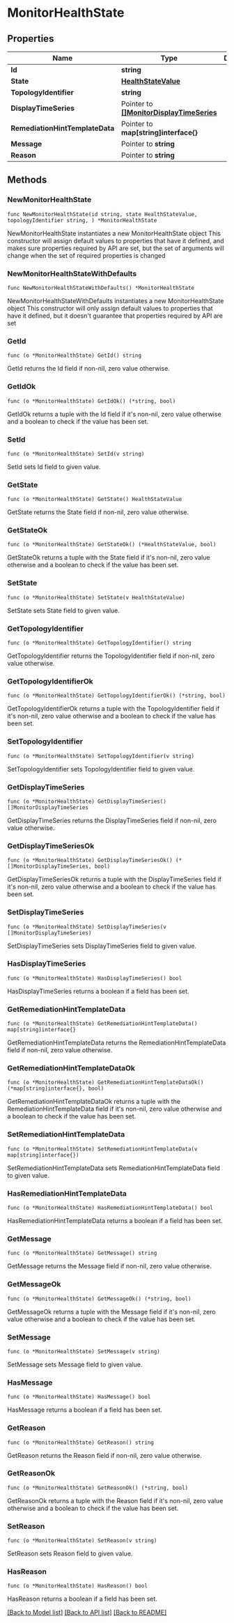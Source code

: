 # MonitorHealthState

## Properties

Name | Type | Description | Notes
------------ | ------------- | ------------- | -------------
**Id** | **string** |  | 
**State** | [**HealthStateValue**](HealthStateValue.md) |  | 
**TopologyIdentifier** | **string** |  | 
**DisplayTimeSeries** | Pointer to [**[]MonitorDisplayTimeSeries**](MonitorDisplayTimeSeries.md) |  | [optional] 
**RemediationHintTemplateData** | Pointer to **map[string]interface{}** |  | [optional] 
**Message** | Pointer to **string** |  | [optional] 
**Reason** | Pointer to **string** |  | [optional] 

## Methods

### NewMonitorHealthState

`func NewMonitorHealthState(id string, state HealthStateValue, topologyIdentifier string, ) *MonitorHealthState`

NewMonitorHealthState instantiates a new MonitorHealthState object
This constructor will assign default values to properties that have it defined,
and makes sure properties required by API are set, but the set of arguments
will change when the set of required properties is changed

### NewMonitorHealthStateWithDefaults

`func NewMonitorHealthStateWithDefaults() *MonitorHealthState`

NewMonitorHealthStateWithDefaults instantiates a new MonitorHealthState object
This constructor will only assign default values to properties that have it defined,
but it doesn't guarantee that properties required by API are set

### GetId

`func (o *MonitorHealthState) GetId() string`

GetId returns the Id field if non-nil, zero value otherwise.

### GetIdOk

`func (o *MonitorHealthState) GetIdOk() (*string, bool)`

GetIdOk returns a tuple with the Id field if it's non-nil, zero value otherwise
and a boolean to check if the value has been set.

### SetId

`func (o *MonitorHealthState) SetId(v string)`

SetId sets Id field to given value.


### GetState

`func (o *MonitorHealthState) GetState() HealthStateValue`

GetState returns the State field if non-nil, zero value otherwise.

### GetStateOk

`func (o *MonitorHealthState) GetStateOk() (*HealthStateValue, bool)`

GetStateOk returns a tuple with the State field if it's non-nil, zero value otherwise
and a boolean to check if the value has been set.

### SetState

`func (o *MonitorHealthState) SetState(v HealthStateValue)`

SetState sets State field to given value.


### GetTopologyIdentifier

`func (o *MonitorHealthState) GetTopologyIdentifier() string`

GetTopologyIdentifier returns the TopologyIdentifier field if non-nil, zero value otherwise.

### GetTopologyIdentifierOk

`func (o *MonitorHealthState) GetTopologyIdentifierOk() (*string, bool)`

GetTopologyIdentifierOk returns a tuple with the TopologyIdentifier field if it's non-nil, zero value otherwise
and a boolean to check if the value has been set.

### SetTopologyIdentifier

`func (o *MonitorHealthState) SetTopologyIdentifier(v string)`

SetTopologyIdentifier sets TopologyIdentifier field to given value.


### GetDisplayTimeSeries

`func (o *MonitorHealthState) GetDisplayTimeSeries() []MonitorDisplayTimeSeries`

GetDisplayTimeSeries returns the DisplayTimeSeries field if non-nil, zero value otherwise.

### GetDisplayTimeSeriesOk

`func (o *MonitorHealthState) GetDisplayTimeSeriesOk() (*[]MonitorDisplayTimeSeries, bool)`

GetDisplayTimeSeriesOk returns a tuple with the DisplayTimeSeries field if it's non-nil, zero value otherwise
and a boolean to check if the value has been set.

### SetDisplayTimeSeries

`func (o *MonitorHealthState) SetDisplayTimeSeries(v []MonitorDisplayTimeSeries)`

SetDisplayTimeSeries sets DisplayTimeSeries field to given value.

### HasDisplayTimeSeries

`func (o *MonitorHealthState) HasDisplayTimeSeries() bool`

HasDisplayTimeSeries returns a boolean if a field has been set.

### GetRemediationHintTemplateData

`func (o *MonitorHealthState) GetRemediationHintTemplateData() map[string]interface{}`

GetRemediationHintTemplateData returns the RemediationHintTemplateData field if non-nil, zero value otherwise.

### GetRemediationHintTemplateDataOk

`func (o *MonitorHealthState) GetRemediationHintTemplateDataOk() (*map[string]interface{}, bool)`

GetRemediationHintTemplateDataOk returns a tuple with the RemediationHintTemplateData field if it's non-nil, zero value otherwise
and a boolean to check if the value has been set.

### SetRemediationHintTemplateData

`func (o *MonitorHealthState) SetRemediationHintTemplateData(v map[string]interface{})`

SetRemediationHintTemplateData sets RemediationHintTemplateData field to given value.

### HasRemediationHintTemplateData

`func (o *MonitorHealthState) HasRemediationHintTemplateData() bool`

HasRemediationHintTemplateData returns a boolean if a field has been set.

### GetMessage

`func (o *MonitorHealthState) GetMessage() string`

GetMessage returns the Message field if non-nil, zero value otherwise.

### GetMessageOk

`func (o *MonitorHealthState) GetMessageOk() (*string, bool)`

GetMessageOk returns a tuple with the Message field if it's non-nil, zero value otherwise
and a boolean to check if the value has been set.

### SetMessage

`func (o *MonitorHealthState) SetMessage(v string)`

SetMessage sets Message field to given value.

### HasMessage

`func (o *MonitorHealthState) HasMessage() bool`

HasMessage returns a boolean if a field has been set.

### GetReason

`func (o *MonitorHealthState) GetReason() string`

GetReason returns the Reason field if non-nil, zero value otherwise.

### GetReasonOk

`func (o *MonitorHealthState) GetReasonOk() (*string, bool)`

GetReasonOk returns a tuple with the Reason field if it's non-nil, zero value otherwise
and a boolean to check if the value has been set.

### SetReason

`func (o *MonitorHealthState) SetReason(v string)`

SetReason sets Reason field to given value.

### HasReason

`func (o *MonitorHealthState) HasReason() bool`

HasReason returns a boolean if a field has been set.


[[Back to Model list]](../README.md#documentation-for-models) [[Back to API list]](../README.md#documentation-for-api-endpoints) [[Back to README]](../README.md)


